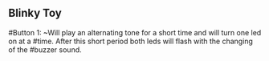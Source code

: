 ## Blinky Toy
#Button 1:
~Will play an alternating tone for a short time and will turn one led on at a
#time. After this short period both leds will flash with the changing of the
#buzzer sound.
